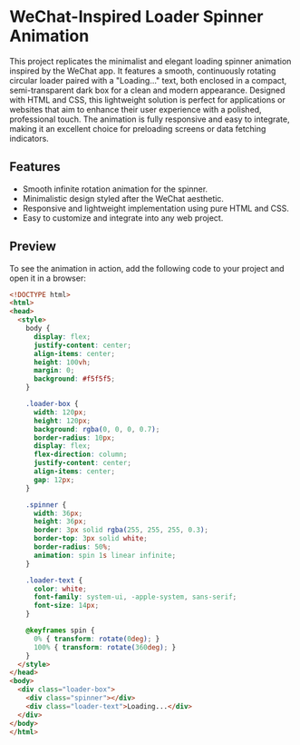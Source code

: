 # WeChat-Inspired Loader Spinner Animation

This project replicates the minimalist and elegant loading spinner animation inspired by the WeChat app. It features a smooth, continuously rotating circular loader paired with a "Loading..." text, both enclosed in a compact, semi-transparent dark box for a clean and modern appearance. Designed with HTML and CSS, this lightweight solution is perfect for applications or websites that aim to enhance their user experience with a polished, professional touch. The animation is fully responsive and easy to integrate, making it an excellent choice for preloading screens or data fetching indicators.

## Features
- Smooth infinite rotation animation for the spinner.
- Minimalistic design styled after the WeChat aesthetic.
- Responsive and lightweight implementation using pure HTML and CSS.
- Easy to customize and integrate into any web project.

## Preview
To see the animation in action, add the following code to your project and open it in a browser:

```html
<!DOCTYPE html>
<html>
<head>
  <style>
    body {
      display: flex;
      justify-content: center;
      align-items: center;
      height: 100vh;
      margin: 0;
      background: #f5f5f5;
    }

    .loader-box {
      width: 120px;
      height: 120px;
      background: rgba(0, 0, 0, 0.7);
      border-radius: 10px;
      display: flex;
      flex-direction: column;
      justify-content: center;
      align-items: center;
      gap: 12px;
    }

    .spinner {
      width: 36px;
      height: 36px;
      border: 3px solid rgba(255, 255, 255, 0.3);
      border-top: 3px solid white;
      border-radius: 50%;
      animation: spin 1s linear infinite;
    }

    .loader-text {
      color: white;
      font-family: system-ui, -apple-system, sans-serif;
      font-size: 14px;
    }

    @keyframes spin {
      0% { transform: rotate(0deg); }
      100% { transform: rotate(360deg); }
    }
  </style>
</head>
<body>
  <div class="loader-box">
    <div class="spinner"></div>
    <div class="loader-text">Loading...</div>
  </div>
</body>
</html>
